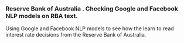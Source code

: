 ### Reserve Bank of Australia . Checking Google and Facebook NLP models on RBA text.
Using Google and Facebook NLP models to see how the learn to read interest rate decisions from the Reserve Bank of Australia.
